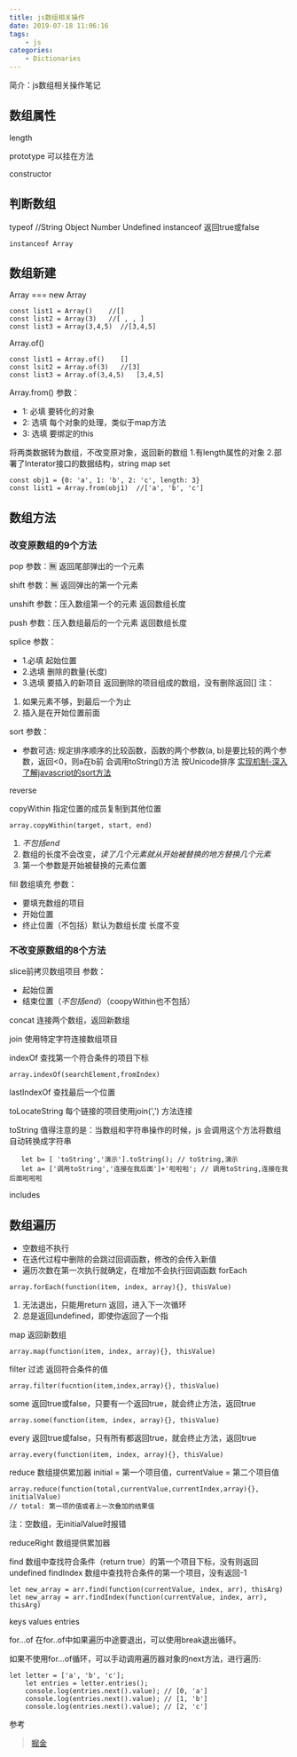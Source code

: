 ```yaml
---
title: js数组相关操作
date: 2019-07-18 11:06:16
tags:
    - js
categories: 
    - Dictionaries
---
```

简介：js数组相关操作笔记

## 数组属性
length

prototype
可以挂在方法

constructor
## 判断数组
typeof  //String Object Number Undefined 
instanceof 返回true或false
```
instanceof Array
```

## 数组新建
Array === new Array
```
const list1 = Array()    //[]
const list2 = Array(3)   //[ , , ]
const list3 = Array(3,4,5)  //[3,4,5]
```

Array.of()
```
const list1 = Array.of()    []
const lsit2 = Array.of(3)   //[3]
const list3 = Array.of(3,4,5)   [3,4,5]
```

Array.from()
参数：
 - 1: 必填 要转化的对象
 - 2: 选填 每个对象的处理，类似于map方法
 - 3: 选填 要绑定的this
 
将两类数据转为数组，不改变原对象，返回新的数组
1.有length属性的对象
2.部署了Interator接口的数据结构，string map set
```
const obj1 = {0: 'a', 1: 'b', 2: 'c', length: 3}
const list1 = Array.from(obj1)  //['a', 'b', 'c']
```

## 数组方法
### 改变原数组的9个方法
pop
参数：🈚️
返回尾部弹出的一个元素

shift
参数：🈚️
返回弹出的第一个元素

unshift
参数：压入数组第一个的元素
返回数组长度

push
参数：压入数组最后的一个元素
返回数组长度

splice
参数：
 - 1.必填 起始位置
 - 2.选填 删除的数量(长度)
 - 3.选填 要插入的新项目
返回删除的项目组成的数组，没有删除返回[]
注：
 1. 如果元素不够，到最后一个为止
 2. 插入是在开始位置前面

sort
参数：
 - 参数可选: 规定排序顺序的比较函数，函数的两个参数(a, b)是要比较的两个参数，返回<0，则a在b前
会调用toString()方法 按Unicode排序
[实现机制-深入了解javascript的sort方法](https://juejin.im/entry/59f7f3346fb9a04514635552)

reverse

copyWithin
指定位置的成员复制到其他位置
```
array.copyWithin(target, start, end)
```
1. *不包括end*
2. 数组的长度不会改变，*读了几个元素就从开始被替换的地方替换几个元素*
3. 第一个参数是开始被替换的元素位置

fill
数组填充
参数：
 - 要填充数组的项目
 - 开始位置
 - 终止位置（不包括）默认为数组长度
长度不变


### 不改变原数组的8个方法
slice前拷贝数组项目
参数：
 - 起始位置
 - 结束位置（*不包括end*）（coopyWithin也不包括）

concat
连接两个数组，返回新数组

join
使用特定字符连接数组项目

indexOf
查找第一个符合条件的项目下标
```
array.indexOf(searchElement,fromIndex)
```

lastIndexOf
查找最后一个位置

toLocateString
每个链接的项目使用join(',') 方法连接

toString
值得注意的是：当数组和字符串操作的时候，js 会调用这个方法将数组自动转换成字符串
```
   let b= [ 'toString','演示'].toString(); // toString,演示
   let a= ['调用toString','连接在我后面']+'啦啦啦'; // 调用toString,连接在我后面啦啦啦
```

includes


## 数组遍历
 - 空数组不执行
 - 在迭代过程中删除的会跳过回调函数，修改的会传入新值
 - 遍历次数在第一次执行就确定，在增加不会执行回调函数
forEach
```
array.forEach(function(item, index, array){}, thisValue)
```
1. 无法退出，只能用return 返回，进入下一次循环
2. 总是返回undefined，即使你返回了一个指

map
返回新数组
```
array.map(function(item, index, array){}, thisValue)
```

filter
过滤 返回符合条件的值
```
array.filter(fucntion(item,index,array){}, thisValue)
```

some
返回true或false，只要有一个返回true，就会终止方法，返回true
```
array.some(function(item, index, array){}, thisValue)
```

every
返回true或false，只有所有都返回true，就会终止方法，返回true
```
array.every(function(item, index, array){}, thisValue)
```

reduce
数组提供累加器
initial = 第一个项目值，currentValue = 第二个项目值
```
array.reduce(function(total,currentValue,currentIndex,array){}, initialValue)
// total: 第一项的值或者上一次叠加的结果值
```
注：空数组，无initialValue时报错

reduceRight
数组提供累加器

find
数组中查找符合条件（return true）的第一个项目下标，没有则返回undefined
findIndex
数组中查找符合条件的第一个项目，没有返回-1
```
let new_array = arr.find(function(currentValue, index, arr), thisArg)
let new_array = arr.findIndex(function(currentValue, index, arr), thisArg)
```

keys
values
entries

for...of
在for..of中如果遍历中途要退出，可以使用break退出循环。

如果不使用for...of循环，可以手动调用遍历器对象的next方法，进行遍历:
```
let letter = ['a', 'b', 'c'];
    let entries = letter.entries();
    console.log(entries.next().value); // [0, 'a']
    console.log(entries.next().value); // [1, 'b']
    console.log(entries.next().value); // [2, 'c']
```

参考
> [掘金](https://juejin.im/post/5b0903b26fb9a07a9d70c7e0)